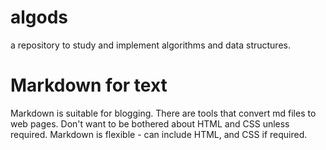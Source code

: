 # algods
a repository to study and implement algorithms and data structures.

# Markdown for text
Markdown is suitable for blogging. There are tools that convert md files to web pages.
Don't want to be bothered about HTML and CSS unless required.
Markdown is flexible - can include HTML, and CSS if required.
